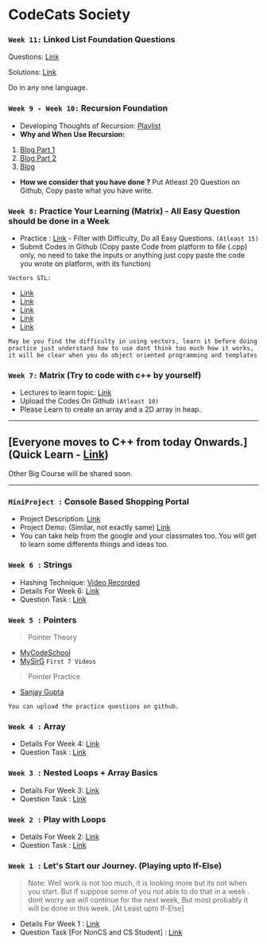 # CodeCats Society

### `Week 11:` Linked List Foundation Questions
Questions: [Link](https://www.pepcoding.com/resources/online-java-foundation/linked-lists)

Solutions: [Link](https://www.pepcoding.com/resources/online-java-foundation/linked-lists)

Do in any one language.

### `Week 9 - Week 10:` Recursion Foundation
- Developing Thoughts of Recursion: [Playlist](https://www.youtube.com/watch?v=5Q5ed7PWJ8I&list=PL-Jc9J83PIiFxaBahjslhBD1LiJAV7nKs)
- **Why and When Use Recursion:**
 1. [Blog Part 1](https://www.topcoder.com/community/data-science/data-science-tutorials/an-introduction-to-recursion-part-1/)
 2. [Blog Part 2](https://www.topcoder.com/community/data-science/data-science-tutorials/an-introduction-to-recursion-part-2/)
 3. [Blog](https://www.byte-by-byte.com/recursion/)
- **How we consider that you have done ?**
Put Atleast 20 Question on Github, Copy paste what you have write.
 
### `Week 8:` Practice Your Learning (Matrix) - All Easy Question should be done in a Week

- Practice : [Link](https://leetcode.com/tag/matrix/) - Filter with Difficulty, Do all Easy Questions. `(Atleast 15)`
- Submit Codes in Github (Copy paste Code from platform to file (.cpp) only, no need to take the inputs or anything just copy paste the code you wrote on platform, with its function)

`Vectors STL:`
- [Link](https://youtu.be/R5BEcvTVZj0)
- [Link](https://youtu.be/udExMlaR_nA)
- [Link](https://youtu.be/ytyOI1RkZ24)
- [Link](https://youtu.be/4EDbe3lhHOM)
- [Link](https://youtu.be/xiXMmOSDX3U)

`May be you find the difficulty in using vectors, learn it before doing practice just understand how to use dont think too much how it works, it will be clear when you do object oriented programming and templates`

### `Week 7:` Matrix (Try to code with c++ by yourself)
- Lectures to learn topic: [Link](https://www.youtube.com/watch?v=aN9zP9M_FZ8&list=PL-Jc9J83PIiFkOETg2Ybq-FMuJjkZSGeH)
- Upload the Codes On Github `(Atleast 10)`
- Please Learn to create an array and a 2D array in heap.

----
## [Everyone moves to C++ from today Onwards.] (Quick Learn - [Link](https://www.youtube.com/watch?v=lHJcLLsre70&list=PLauivoElc3gh48CgP4cQPrC1wrpAqY9cf&index=1))
Other Big Course will be shared soon.

----

### `MiniProject :` Console Based Shopping Portal
- Project Description: [Link](https://docs.google.com/document/d/1X_DNL8rQ0zs6bZuVRmJGXP87zEX2vtt2o5Z6sy_T8cE/edit?usp=sharing)
- Project Demo: (Similar, not exactly same) [Link](https://drive.google.com/file/d/1VzF5xUeVvLrFJe5uwnitE3YicqJqo5rV/view?usp=sharing)
- You can take help from the google and your classmates too..You will get to learn some differents things and ideas too.

### `Week 6 :` Strings
- Hashing Technique: [Video Recorded](https://drive.google.com/file/d/11T3LGpHtF9994Ml_3oozHmHL48_EUMWb/view?usp=drivesdk)
- Details For Week 6: [Link](https://docs.google.com/document/d/12-EyxkyJlHlRVpfNPA3O7n3V0CsOF8BDjbU_kVLF3mI/edit?usp=sharing)
- Question Task : [Link](https://docs.google.com/document/d/1_96_zTzqLeP954PRgBrqcYN8dfLNMMIgaupLvLVz5mw/edit?usp=sharing)

### `Week 5 :` Pointers

> Pointer Theory

- [MyCodeSchool](https://www.youtube.com/watch?v=h-HBipu_1P0&list=PL2_aWCzGMAwLZp6LMUKI3cc7pgGsasm2_&index=1)
- [MySirG](https://www.youtube.com/watch?v=d26HpQ2DKUo&list=PLgD2pQFJFJ1QWQQcYoWZ4R6plGXi6d8TT) `First 7 Videos`

> Pointer Practice

- [Sanjay Gupta](https://www.youtube.com/watch?v=KIx_XZ0WuBY&list=PL-gW8Fj5TGrrthd1Djj7V72bDHnF0psKr)

`You can upload the practice questions on github.`

### `Week 4 :` Array

- Details For Week 4: [Link](https://docs.google.com/document/d/1irz5dOBmX8bOVzY8tdDtJAkgli40OTwy8Ez7BjzuB7I/edit?usp=sharing)
- Question Task : [Link](https://docs.google.com/document/d/1IPNEGJdJ4FRfpmtb_P74_qjkj7_SenoZBisuB_Vwj8o/edit?usp=sharing)

### `Week 3 :` Nested Loops + Array Basics

- Details For Week 3: [Link](https://docs.google.com/document/d/1wpa9zNu_7sBwjMJf123hIzPWiUE8ueXrvn8PAKnfMTE/edit?usp=sharing)
- Question Task : [Link](https://docs.google.com/document/d/1dnjlaFyg1ztuzdTniGWws6XkTqQSy7hP8ze7R6MdEts/edit?usp=sharing)
 
### `Week 2 :` Play with Loops

- Details For Week 2: [Link](https://docs.google.com/document/d/1hqyql50D_1d-JlDg2pSyeEk9FvCiDxINcNSTcD8f5as/edit?usp=sharing)
- Question Task : [Link](https://docs.google.com/document/d/1FVWMuI9TOTff8hRy08YREA9grtJf9PG7n41ekfVnBOM/edit?usp=sharing)

### `Week 1 :` Let's Start our Journey. (Playing upto If-Else)
> Note:
  Well work is not too much, it is looking more but its not when you start. But if suppose some  of you not able to do that in a week . dont worry we will continue for the next week, But most probably it will be done in this week. [At Least upto If-Else]
  
- Details For Week 1 : [Link](https://docs.google.com/document/d/1ALtuZ3tvvjO5LAI4CpJESLmZYHvrbhtyqQhZBW-LvS4/edit?usp=sharing)
- Question Task [For NonCS and CS Student] : [Link](https://docs.google.com/document/d/1J71t8xqOoSuS62cSpJRwsvsDHj9kKWHjGnxfgjQMxo8/edit?usp=sharing)

